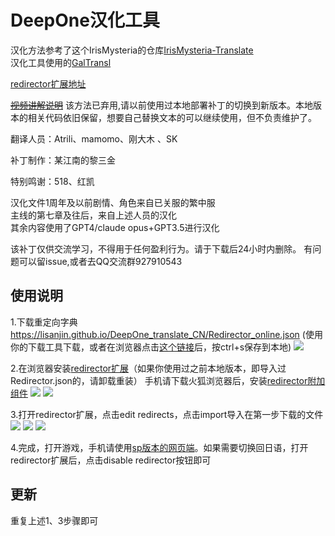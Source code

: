 # DeepOne汉化工具

汉化方法参考了这个IrisMysteria的仓库[IrisMysteria-Translate](https://github.com/game-reverse/IrisMysteria-Translate)  
汉化工具使用的[GalTransl](https://github.com/cx2333-gt/GalTransl)

[redirector扩展地址](https://chromewebstore.google.com/detail/redirector/ocgpenflpmgnfapjedencafcfakcekcd)

[~~视频讲解说明~~](https://www.bilibili.com/video/BV1wt421V7Qb/) 该方法已弃用,请以前使用过本地部署补丁的切换到新版本。本地版本的相关代码依旧保留，想要自己替换文本的可以继续使用，但不负责维护了。

翻译人员：Atrili、mamomo、刚大木 、SK

补丁制作：某江南的黎三金

特别鸣谢：518、红凯

汉化文件1周年及以前剧情、角色来自已关服的繁中服  
主线的第七章及往后，来自上述人员的汉化  
其余内容使用了GPT4/claude opus+GPT3.5进行汉化  

该补丁仅供交流学习，不得用于任何盈利行为。请于下载后24小时内删除。
有问题可以留issue,或者去QQ交流群927910543  

## 使用说明

1.下载重定向字典<https://lisanjin.github.io/DeepOne_translate_CN/Redirector_online.json> (使用你的下载工具下载，或者在浏览器点击[这个链接](Redirector_online.json)后，按ctrl+s保存到本地)
![](https://lisanjin.github.io//DeepOne_translate_CN/image/1.png)

2.在浏览器安装[redirector扩展](https://chromewebstore.google.com/detail/redirector/ocgpenflpmgnfapjedencafcfakcekcd)（如果你使用过之前本地版本，即导入过Redirector.json的，请卸载重装）
手机请下载火狐浏览器后，安装[redirector附加组件](https://addons.mozilla.org/zh-CN/android/addon/redirector/)
![](https://lisanjin.github.io//DeepOne_translate_CN/image/2.png)
![](https://lisanjin.github.io//DeepOne_translate_CN/image/2-2.png)

3.打开redirector扩展，点击edit redirects，点击import导入在第一步下载的文件
![](https://lisanjin.github.io//DeepOne_translate_CN/image/3.png)
![](https://lisanjin.github.io//DeepOne_translate_CN/image/3-2.png)
![](https://lisanjin.github.io//DeepOne_translate_CN/image/3-3.png)

4.完成，打开游戏，手机请使用[sp版本的网页端](https://sp-play.games.dmm.co.jp/play/deeponer/)。如果需要切换回日语，打开redirector扩展后，点击disable redirector按钮即可

## 更新

重复上述1、3步骤即可
